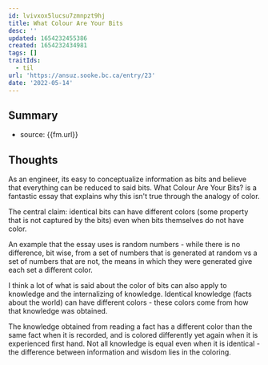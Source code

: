 ```yaml
---
id: lvivxox5lucsu7zmnpzt9hj
title: What Colour Are Your Bits
desc: ''
updated: 1654232455386
created: 1654232434981
tags: []
traitIds:
  - til
url: 'https://ansuz.sooke.bc.ca/entry/23'
date: '2022-05-14'
---
```


## Summary
- source: {{fm.url}}

## Thoughts
As an engineer, its easy to conceptualize information as bits and believe that everything can be reduced to said bits. 
What Colour Are Your Bits? is a fantastic essay that explains why this isn't true through the analogy of color. 

The central claim: identical bits can have different colors (some property that is not captured by the bits) even when bits themselves do not have color.

An example that the essay uses is random numbers - while there is no difference, bit wise, from a set of numbers that is generated at random vs a set of numbers that are not, the means in which they were generated give each set a different color.

I think a lot of what is said about the color of bits can also apply to knowledge and the internalizing of knowledge. 
Identical knowledge (facts about the world) can have different colors - these colors come from how that knowledge was obtained. 

The knowledge obtained from reading a fact has a different color than the same fact when it is recorded, and is colored differently yet again when it is experienced first hand. Not all knowledge is equal even when it is identical - the difference between information and wisdom lies in the coloring.

